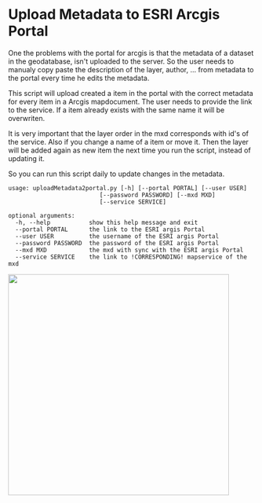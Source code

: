 Upload Metadata to ESRI Arcgis Portal 
===================

One the problems with the portal for arcgis is that the metadata of a dataset in the geodatabase, isn't uploaded to the  server. So the user needs to manualy copy paste the description of the layer, author, ... from metadata to the portal every time he edits the metadata.

This script will upload created a item in the portal with the correct metadata for every item in a Arcgis mapdocument. The user needs to provide the link to the service. If a item already exists with the same name it will be overwriten. 

It is very important that the layer order in the mxd corresponds with id's of the service. Also if you change a name of a item or move it. Then the layer will be added again as new item the next time you run the script, instead of updating it. 

So you can run this script daily to update changes in the metadata. 

    usage: uploadMetadata2portal.py [-h] [--portal PORTAL] [--user USER]
                              [--password PASSWORD] [--mxd MXD]
                              [--service SERVICE]

    optional arguments:
      -h, --help           show this help message and exit
      --portal PORTAL      the link to the ESRI argis Portal
      --user USER          the username of the ESRI argis Portal
      --password PASSWORD  the password of the ESRI argis Portal
      --mxd MXD            the mxd with sync with the ESRI argis Portal
      --service SERVICE    the link to !CORRESPONDING! mapservice of the mxd

      
<img  width="450" src="https://docs.google.com/drawings/d/1sMhr11r6yopZ8S7nIzhhvZ8qKXnxMBoFWQJmwiquWqw/pub?w=926&amp;h=926">
